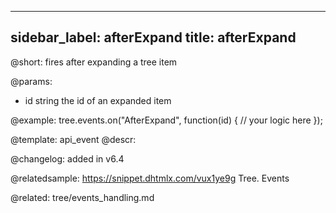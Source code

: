 
---
sidebar_label: afterExpand
title: afterExpand
---          

@short: fires after expanding a tree item

@params:

- id    string      the id of an expanded item


@example:
tree.events.on("AfterExpand", function(id) {
    // your logic here
});


@template: api_event
@descr:

@changelog: added in v6.4

@relatedsample: https://snippet.dhtmlx.com/vux1ye9g	Tree. Events

@related: tree/events_handling.md